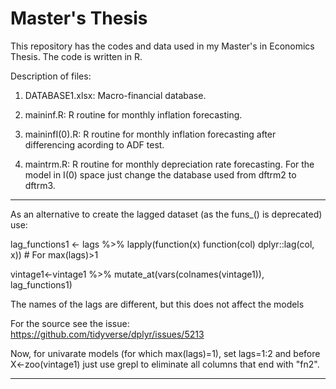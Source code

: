 # Master's Thesis
This repository has the codes and data used in my Master's in Economics Thesis. The code is written in R.

Description of files:

1. DATABASE1.xlsx: Macro-financial database.

2. maininf.R: R routine for monthly inflation forecasting. 

3. maininfI(0).R: R routine for monthly inflation forecasting after differencing acording to ADF test. 

4. maintrm.R: R routine for monthly depreciation rate forecasting. For the model in I(0) space just change the database used from dftrm2 to dftrm3.


****************************************************************************
As an alternative to create the lagged dataset (as the funs_() is deprecated) use: 

lag_functions1 <- lags %>% lapply(function(x) function(col) dplyr::lag(col, x)) # For max(lags)>1

vintage1<-vintage1 %>% 
    mutate_at(vars(colnames(vintage1)), lag_functions1)
    
The names of the lags are different, but this does not affect the models

For the source see the issue: https://github.com/tidyverse/dplyr/issues/5213

Now, for univarate models (for which max(lags)=1), set lags=1:2 and before X<-zoo(vintage1) just use grepl to eliminate all columns that end with "fn2".
****************************************************************************

